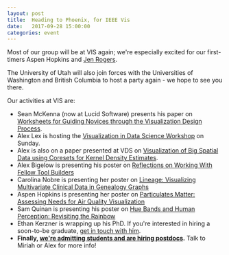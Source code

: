 ```yaml
---
layout: post
title:  Heading to Phoenix, for IEEE Vis
date:   2017-09-28 15:00:00
categories: event
---
```


Most of our group will be at VIS again; we're especially excited for our first-timers Aspen Hopkins and [Jen Rogers](http://vdl.sci.utah.edu/team/rogers/). <br>

The University of Utah will also join forces with the Universities of Washington and British Columbia to host a party again - we hope to see you there. <br>

Our activities at VIS are:
 
 * Sean McKenna (now at Lucid Software) presents his paper on [Worksheets for Guiding Novices through the Visualization Design Process](http://vdl.sci.utah.edu/publications/2017_pdv_daf-worksheets/).  
 * Alex Lex is hosting the [Visualization in Data Science Workshop](http://visualdatascience.org/2017/) on Sunday.
 * Alex is also on a paper presented at VDS on [Visualization of Big Spatial Data using Coresets for Kernel Density Estimates](http://vdl.sci.utah.edu/publications/2017_vds_coresets/).
 * Alex Bigelow is presenting his poster on [Reflections on Working With Fellow Tool Builders](https://vimeo.com/230837907)
 * Carolina Nobre is presenting her poster on  [Lineage: Visualizing Multivariate Clinical Data in Genealogy Graphs](https://vimeo.com/230838580)
 * Aspen Hopkins is presenting her poster on  [Particulates Matter: Assessing Needs for Air Quality Visualization](https://vimeo.com/230838122)
 * Sam Quinan is presenting his poster on [Hue Bands and Human Perception: Revisiting the Rainbow](https://vimeo.com/230838204)
 * Ethan Kerzner is wrapping up his PhD. If you're interested in hiring a soon-to-be graduate, [get in touch with him](http://ethankerzner.com/).
 * **Finally, [we're admitting students and are hiring postdocs](positions/).** Talk to Miriah or Alex for more info!
 
